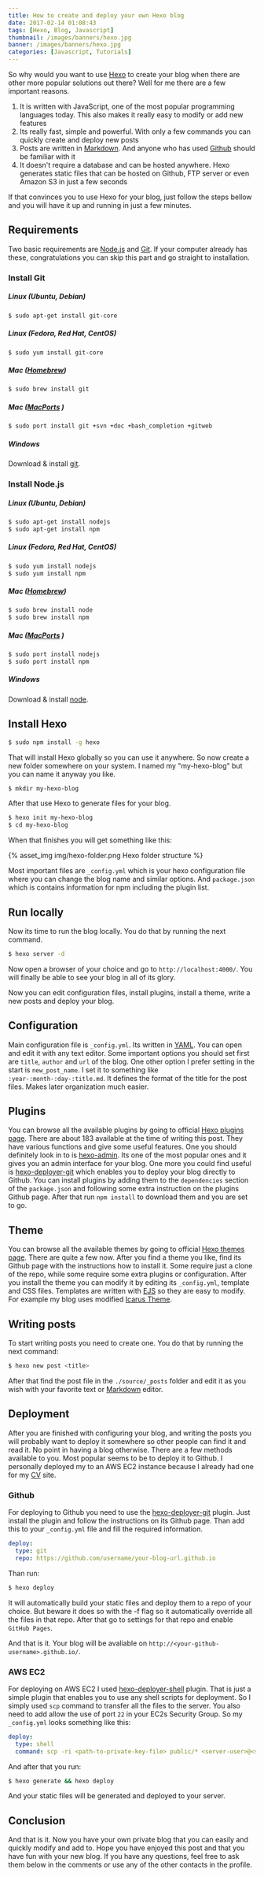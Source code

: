 ```yaml
---
title: How to create and deploy your own Hexo blog
date: 2017-02-14 01:08:43
tags: [Hexo, Blog, Javascript]
thumbnail: /images/banners/hexo.jpg
banner: /images/banners/hexo.jpg
categories: [Javascript, Tutorials]
---
```

So why would you want to use [Hexo](https://hexo.io/) to create your blog when there are other more popular solutions out there?
Well for me there are a few important reasons.

<!-- more -->

1. It is written with JavaScript, one of the most popular programming languages today. This also makes it really easy to modify or add new features
2. Its really fast, simple and powerful. With only a few commands you can quickly create and deploy new posts
3. Posts are written in [Markdown](http://daringfireball.net/projects/markdown/). And anyone who has used [Github](https://github.com) should be familiar with it
4. It doesn't require a database and can be hosted anywhere. Hexo generates static files that can be hosted on Github, FTP server or even Amazon S3 in just a few seconds

If that convinces you to use Hexo for your blog, just follow the steps bellow and you will have it up and running in just a few minutes.

## Requirements

Two basic requirements are [Node.js](https://nodejs.org/) and [Git](https://git-scm.com/). If your computer already has these, congratulations you can skip this part and go straight to installation.


### Install Git

##### Linux (Ubuntu, Debian)

``` bash
$ sudo apt-get install git-core
```

##### Linux (Fedora, Red Hat, CentOS)

``` bash
$ sudo yum install git-core
```

##### Mac ([Homebrew](http://mxcl.github.com/homebrew/))

``` bash
$ sudo brew install git
```

##### Mac ([MacPorts](http://www.macports.org/) )

``` bash
$ sudo port install git +svn +doc +bash_completion +gitweb
```

##### Windows 

 Download & install [git](https://git-scm.com/download/win).

 

 ### Install Node.js

 ##### Linux (Ubuntu, Debian)

``` bash
$ sudo apt-get install nodejs
$ sudo apt-get install npm
```

##### Linux (Fedora, Red Hat, CentOS)

``` bash
$ sudo yum install nodejs
$ sudo yum install npm
```

##### Mac ([Homebrew](http://mxcl.github.com/homebrew/))

``` bash
$ sudo brew install node
$ sudo brew install npm
```

##### Mac ([MacPorts](http://www.macports.org/) )

``` bash
$ sudo port install nodejs
$ sudo port install npm
```

##### Windows 

 Download & install [node](https://nodejs.org/en/download/).
 

 ## Install Hexo

 ``` bash
$ sudo npm install -g hexo
```

That will install Hexo globally so you can use it anywhere.
So now create a new folder somewhere on your system. I named my "my-hexo-blog" but you can name it anyway you like.

 ``` bash
$ mkdir my-hexo-blog
```

After that use Hexo to generate files for your blog.

 ``` bash
$ hexo init my-hexo-blog
$ cd my-hexo-blog
```

When that finishes you will get something like this:

{% asset_img img/hexo-folder.png Hexo folder structure %}

Most important files are `_config.yml` which is your hexo configuration file where you can change the blog name and similar options. And `package.json` which is contains information for npm including the plugin list.

## Run locally

Now its time to run the blog locally. You do that by running the next command.

 ``` bash
$ hexo server -d
```

Now open a browser of your choice and go to `http://localhost:4000/`. You will finally be able to see your blog in all of its glory.

Now you can edit configuration files, install plugins, install a theme, write a new posts and deploy your blog.

## Configuration

Main configuration file is `_config.yml`. Its written in [YAML](http://www.yaml.org/). You can open and edit it with any text editor.
Some important options you should set first are `title`, `author` and `url` of the blog.
One other option I prefer setting in the start is `new_post_name`. I set it to something like `:year-:month-:day-:title.md`. It defines the format of the title for the post files. Makes later organization much easier.

## Plugins

You can browse all the available plugins by going to official [Hexo plugins page](https://hexo.io/plugins/). There are about 183 available at the time of writing this post. They have various functions and give some useful features. One you should definitely look in to is [hexo-admin](https://github.com/jaredly/hexo-admin). Its one of the most popular ones and it gives you an admin interface for your blog. One more you could find useful is [hexo-deployer-git](https://github.com/hexojs/hexo-deployer-git) which enables you to deploy your blog directly to Github.
You can install plugins by adding them to the `dependencies` section of the `package.json` and following some extra instruction on the plugins Github page.
After that run `npm install` to download them and you are set to go. 


## Theme

You can browse all the available themes by going to official [Hexo themes page](https://hexo.io/themes/). There are quite a few now.
After you find a theme you like, find its Github page with the instructions how to install it. Some require just a clone of the repo, while some require some extra plugins or configuration.
After you install the theme you can modify it by editing its `_config.yml`, template and CSS files. Templates are written with [EJS](http://www.embeddedjs.com/) so they are easy to modify.
For example my blog uses modified [Icarus Theme](https://github.com/ppoffice/hexo-theme-icarus).

## Writing posts

To start writing posts you need to create one. You do that by running the next command:

``` bash
$ hexo new post <title>
```

After that find the post file in the `./source/_posts` folder and edit it as you wish with your favorite text or [Markdown](http://daringfireball.net/projects/markdown/) editor.

## Deployment 

After you are finished with configuring your blog, and writing the posts you will probably want to deploy it somewhere so other people can find it and read it. No point in having a blog otherwise.
There are a few methods available to you. Most popular seems to be to deploy it to Github. I personally deployed my to an AWS EC2 instance because I already had one for my [CV](https://cv.predovan.com) site.


### Github

For deploying to Github you need to use the [hexo-deployer-git](https://github.com/hexojs/hexo-deployer-git) plugin. Just install the plugin and follow the instructions on its Github page. Than add this to your `_config.yml` file and fill the required information. 

``` yaml
deploy:
  type: git
  repo: https://github.com/username/your-blog-url.github.io
```

Than run:

``` bash
$ hexo deploy
```

It will automatically build your static files and deploy them to a repo of your choice. But beware it does so with the -f flag so it automatically override all the files in that repo.
After that go to settings for that repo and enable `GitHub Pages`.

And that is it. Your blog will be avaliable on `http://<your-github-username>.github.io/`.


### AWS EC2

For deploying on AWS EC2 I used [hexo-deployer-shell](https://github.com/HakurouKen/hexo-deployer-shell) plugin. That is just a simple plugin that enables you to use any shell scripts for deployment. So I simply used `scp` command to transfer all the files to the server. You also need to add allow the use of port `22` in your EC2s Security Group.
So my `_config.yml` looks something like this:

``` yaml
deploy:
  type: shell
  command: scp -ri <path-to-private-key-file> public/* <server-user>@<server-ip>:/var/www/html/blog
```
And after that you run:

``` bash
$ hexo generate && hexo deploy
```
And your static files will be generated and deployed to your server.

## Conclusion

And that is it. Now you have your own private blog that you can easily and quickly modify and add to.
Hope you have enjoyed this post and that you have fun with your new blog. If you have any questions, feel free to ask them below in the comments or use any of the other contacts in the profile.
